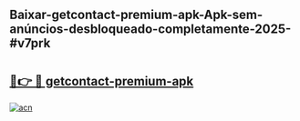 ## Baixar-getcontact-premium-apk-Apk-sem-anúncios-desbloqueado-completamente-2025-#v7prk

# <h2><a href="https://ainizakaria.my?title=getcontact-premium-apk&ref=22M">🔗👉 🔴 getcontact-premium-apk</a></h2>

[![acn](https://github.com/user-attachments/assets/0f9c940e-d8b0-45ae-aac7-cd30a18b3e1c)](https://ainizakaria.my?title=getcontact-premium-apk&ref=22M)

